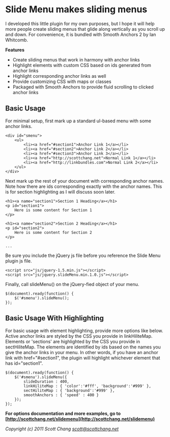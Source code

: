 # Slide Menu makes sliding menus

I developed this little plugin for my own purposes, but I hope it will help more people create sliding menus that glide along vertically as you scroll up and down. For convenience, it is bundled with Smooth Anchors 2 by Ian Whitcomb.

**Features**

- Create sliding menus that work in harmony with anchor links
- Highlight elements with custom CSS based on ids generated from anchor links
- Highlight corresponding anchor links as well
- Provide customizing CSS with maps or classes
- Packaged with Smooth Anchors to provide fluid scrolling to clicked anchor links

## Basic Usage

For minimal setup, first mark up a standard ul-based menu with some anchor links.

	<div id="smenu">
	    <ul>
	        <li><a href="#section1">Anchor Link 1</a></li>
	        <li><a href="#section2">Anchor Link 2</a></li>
	        <li><a href="#section3">Anchor Link 3</a></li>
	        <li><a href="http://scottchang.net">Normal Link 1</a></li>
	        <li><a href="http://linkbundles.com">Normal Link 2</a></li>
	    </ul>
	</div>

Next mark up the rest of your document with corresponding anchor names. Note how there are ids corresponding exactly with the anchor names. This is for section highlighting as I will discuss soon later.

	<h1><a name="section1">Section 1 Heading</a></h1>
	<p id="section1">
	    Here is some content for Section 1
	</p>
	
	<h1><a name="section2">Section 2 Heading</a></h1>
	<p id="section2">
	    Here is some content for Section 2
	</p>
	
	...

Be sure you include the jQuery js file before you reference the Slide Menu plugin js file.

	<script src="js/jquery-1.5.min.js"></script>
	<script src="js/jquery.slideMenu.min.1.0.js"></script>

Finally, call slideMenu() on the jQuery-fied object of your menu.

	$(document).ready(function() {
	    $('#smenu').slideMenu();
	});

## Basic Usage With Highlighting

For basic usage with element highlighting, provide more options like below. Active anchor links are styled by the CSS you provide in linkHiliteMap. Elements or 'sections' are highlighted by the CSS you provide in sectHiliteMap. The elements are identified by ids based on the names you give the anchor links in your menu. In other words, if you have an anchor link with href="#section1", the plugin will highlight whichever element that has id="section1".

	$(document).ready(function() {
	    $('#smenu').slideMenu({
	        slideDuration : 400,
	        linkHiliteMap : { 'color':'#fff', 'background':'#999' },
	        sectHiliteMap : { 'background':'#999' },
	        smoothAnchors : { 'speed' : 400 }
	    });
	});
   
**For options documentation and more examples, go to [http://scottchang.net/slidemenu](http://scottchang.net/slidemenu)**

*Copyright (c) 2011 Scott Chang <scott@scottchang.net>*
